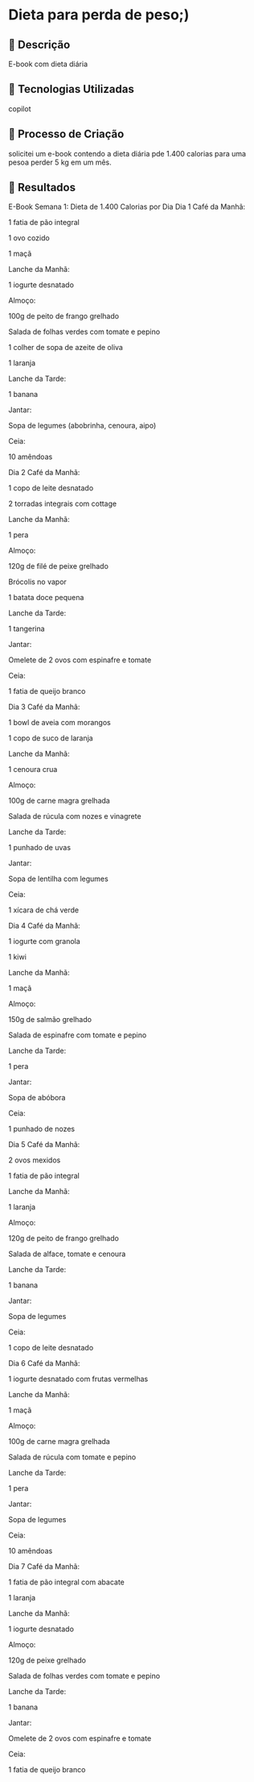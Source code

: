 # Dieta para perda de peso;)

## 📒 Descrição
E-book com dieta diária
## 🤖 Tecnologias Utilizadas
copilot

## 🧐 Processo de Criação
solicitei um e-book contendo a dieta diária pde 1.400 calorias para uma pesoa perder 5 kg em um mês.  

## 🚀 Resultados
E-Book Semana 1: Dieta de 1.400 Calorias por Dia
Dia 1
Café da Manhã:

1 fatia de pão integral

1 ovo cozido

1 maçã

Lanche da Manhã:

1 iogurte desnatado

Almoço:

100g de peito de frango grelhado

Salada de folhas verdes com tomate e pepino

1 colher de sopa de azeite de oliva

1 laranja

Lanche da Tarde:

1 banana

Jantar:

Sopa de legumes (abobrinha, cenoura, aipo)

Ceia:

10 amêndoas

Dia 2
Café da Manhã:

1 copo de leite desnatado

2 torradas integrais com cottage

Lanche da Manhã:

1 pera

Almoço:

120g de filé de peixe grelhado

Brócolis no vapor

1 batata doce pequena

Lanche da Tarde:

1 tangerina

Jantar:

Omelete de 2 ovos com espinafre e tomate

Ceia:

1 fatia de queijo branco

Dia 3
Café da Manhã:

1 bowl de aveia com morangos

1 copo de suco de laranja

Lanche da Manhã:

1 cenoura crua

Almoço:

100g de carne magra grelhada

Salada de rúcula com nozes e vinagrete

Lanche da Tarde:

1 punhado de uvas

Jantar:

Sopa de lentilha com legumes

Ceia:

1 xícara de chá verde

Dia 4
Café da Manhã:

1 iogurte com granola

1 kiwi

Lanche da Manhã:

1 maçã

Almoço:

150g de salmão grelhado

Salada de espinafre com tomate e pepino

Lanche da Tarde:

1 pera

Jantar:

Sopa de abóbora

Ceia:

1 punhado de nozes

Dia 5
Café da Manhã:

2 ovos mexidos

1 fatia de pão integral

Lanche da Manhã:

1 laranja

Almoço:

120g de peito de frango grelhado

Salada de alface, tomate e cenoura

Lanche da Tarde:

1 banana

Jantar:

Sopa de legumes

Ceia:

1 copo de leite desnatado

Dia 6
Café da Manhã:

1 iogurte desnatado com frutas vermelhas

Lanche da Manhã:

1 maçã

Almoço:

100g de carne magra grelhada

Salada de rúcula com tomate e pepino

Lanche da Tarde:

1 pera

Jantar:

Sopa de legumes

Ceia:

10 amêndoas

Dia 7
Café da Manhã:

1 fatia de pão integral com abacate

1 laranja

Lanche da Manhã:

1 iogurte desnatado

Almoço:

120g de peixe grelhado

Salada de folhas verdes com tomate e pepino

Lanche da Tarde:

1 banana

Jantar:

Omelete de 2 ovos com espinafre e tomate

Ceia:

1 fatia de queijo branco
